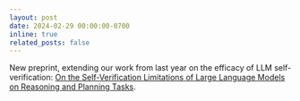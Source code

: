 ```yaml
---
layout: post
date: 2024-02-29 00:00:00-0700
inline: true
related_posts: false
---
```


New preprint, extending our work from last year on the efficacy of LLM self-verification: [On the Self-Verification Limitations of Large Language Models on Reasoning and Planning Tasks](https://arxiv.org/abs/2402.08115).
